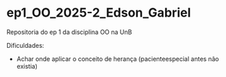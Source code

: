 # ep1_OO_2025-2_Edson_Gabriel
Repositoria do ep 1 da disciplina OO na UnB

Dificuldades: 
- Achar onde aplicar o conceito de herança (pacienteespecial antes não existia)